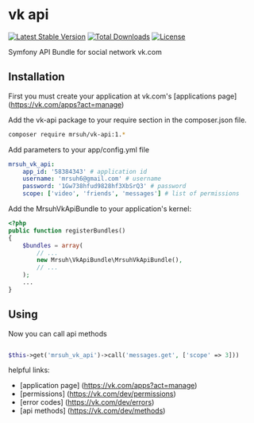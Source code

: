 # vk api #

[![Latest Stable Version](https://poser.pugx.org/mrsuh/vk-api/v/stable)](https://packagist.org/packages/mrsuh/vk-api)
[![Total Downloads](https://poser.pugx.org/mrsuh/vk-api/downloads)](https://packagist.org/packages/mrsuh/vk-api)
[![License](https://poser.pugx.org/mrsuh/vk-api/license)](https://packagist.org/packages/mrsuh/vk-api)

Symfony API Bundle for social network vk.com

## Installation ##

First you must create your application at vk.com's [applications page] (https://vk.com/apps?act=manage)

Add the vk-api package to your require section in the composer.json file.

```bash
composer require mrsuh/vk-api:1.*
```

Add parameters to your app/config.yml file

```yml
mrsuh_vk_api:
    app_id: '58384343' # application id
    username: 'mrsuh6@gmail.com' # username
    password: '1Gw738hfud9828hf3XbSrQ3' # password
    scope: ['video', 'friends', 'messages'] # list of permissions
```

Add the MrsuhVkApiBundle to your application's kernel:

``` php
<?php
public function registerBundles()
{
    $bundles = array(
        // ...
        new Mrsuh\VkApiBundle\MrsuhVkApiBundle(),
        // ...
    );
    ...
}
```

## Using ##

Now you can call api methods


```php

$this->get('mrsuh_vk_api')->call('messages.get', ['scope' => 3]))
```

helpful links:
* [application page] (https://vk.com/apps?act=manage)
* [permissions] (https://vk.com/dev/permissions)
* [error codes] (https://vk.com/dev/errors)
* [api methods] (https://vk.com/dev/methods)